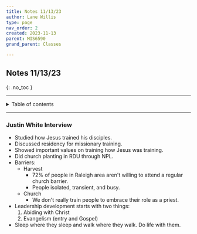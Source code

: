```yaml
---
title: Notes 11/13/23
author: Lane Willis
type: page
nav_order: 2
created: 2023-11-13
parent: MIS6590
grand_parent: Classes

---
```


## Notes 11/13/23
{: .no_toc }

---

<details closed markdown="block">
  <summary>
    Table of contents
  </summary>
  {: .text-delta }
1. TOC
{:toc}
</details>

---

### Justin White Interview
* Studied how Jesus trained his disciples.
* Discussed residency for missionary training.
* Showed important values on training how Jesus was training.
* Did church planting in RDU through NPL.
* Barriers:
   * Harvest
      * 72% of people in Raleigh area aren't willing to attend a regular church barrier.
      * People isolated, transient, and busy.
   * Church
      * We don't really train people to embrace their role as a priest.
* Leadership development starts with two things:
   1. Abiding with Christ
   2. Evangelism (entry and Gospel)
* Sleep where they sleep and walk where they walk. Do life with them.